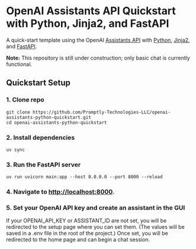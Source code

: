 # OpenAI Assistants API Quickstart with Python, Jinja2, and FastAPI

A quick-start template using the OpenAI [Assistants API](https://platform.openai.com/docs/assistants/overview) with [Python](https://www.python.org/), [Jinja2](https://jinja.palletsprojects.com/en/3.1.x/), and [FastAPI](https://fastapi.tiangolo.com/).

**Note:** This repository is still under construction; only basic chat is currently functional.

## Quickstart Setup

### 1. Clone repo

```shell
git clone https://github.com/Promptly-Technologies-LLC/openai-assistants-python-quickstart.git
cd openai-assistants-python-quickstart
```

### 2. Install dependencies

```shell
uv sync
```

### 3. Run the FastAPI server

```shell
uv run uvicorn main:app --host 0.0.0.0 --port 8000 --reload
```

### 4. Navigate to [http://localhost:8000](http://localhost:8000).

### 5. Set your OpenAI API key and create an assistant in the GUI

If your OPENAI_API_KEY or ASSISTANT_ID are not set, you will be redirected to the setup page where you can set them. (The values will be saved in a .env file in the root of the project.) Once set, you will be redirected to the home page and can begin a chat session.
